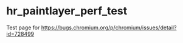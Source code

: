 # hr_paintlayer_perf_test
Test page for https://bugs.chromium.org/p/chromium/issues/detail?id=728499

